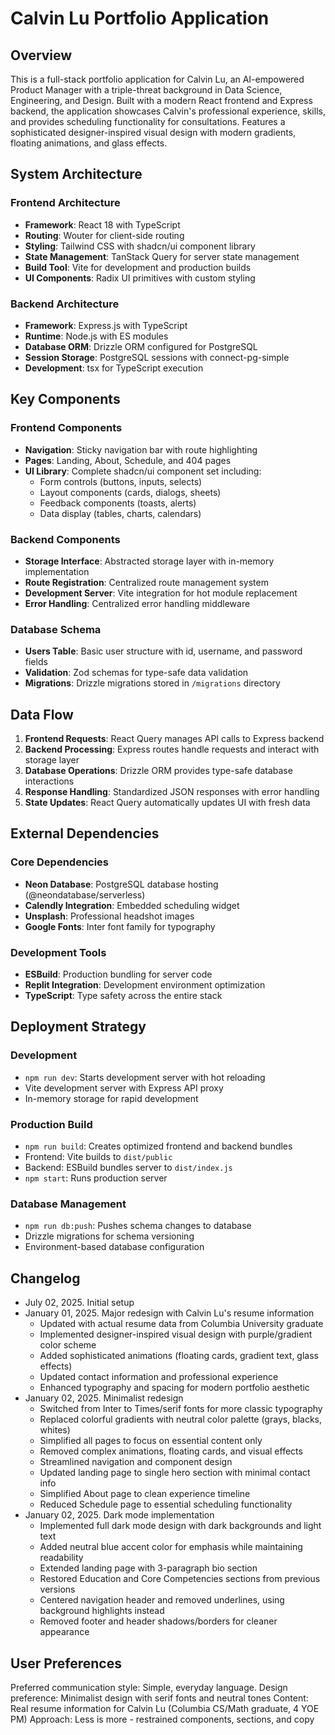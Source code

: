 # Calvin Lu Portfolio Application

## Overview

This is a full-stack portfolio application for Calvin Lu, an AI-empowered Product Manager with a triple-threat background in Data Science, Engineering, and Design. Built with a modern React frontend and Express backend, the application showcases Calvin's professional experience, skills, and provides scheduling functionality for consultations. Features a sophisticated designer-inspired visual design with modern gradients, floating animations, and glass effects.

## System Architecture

### Frontend Architecture
- **Framework**: React 18 with TypeScript
- **Routing**: Wouter for client-side routing
- **Styling**: Tailwind CSS with shadcn/ui component library
- **State Management**: TanStack Query for server state management
- **Build Tool**: Vite for development and production builds
- **UI Components**: Radix UI primitives with custom styling

### Backend Architecture
- **Framework**: Express.js with TypeScript
- **Runtime**: Node.js with ES modules
- **Database ORM**: Drizzle ORM configured for PostgreSQL
- **Session Storage**: PostgreSQL sessions with connect-pg-simple
- **Development**: tsx for TypeScript execution

## Key Components

### Frontend Components
- **Navigation**: Sticky navigation bar with route highlighting
- **Pages**: Landing, About, Schedule, and 404 pages
- **UI Library**: Complete shadcn/ui component set including:
  - Form controls (buttons, inputs, selects)
  - Layout components (cards, dialogs, sheets)
  - Feedback components (toasts, alerts)
  - Data display (tables, charts, calendars)

### Backend Components
- **Storage Interface**: Abstracted storage layer with in-memory implementation
- **Route Registration**: Centralized route management system
- **Development Server**: Vite integration for hot module replacement
- **Error Handling**: Centralized error handling middleware

### Database Schema
- **Users Table**: Basic user structure with id, username, and password fields
- **Validation**: Zod schemas for type-safe data validation
- **Migrations**: Drizzle migrations stored in `/migrations` directory

## Data Flow

1. **Frontend Requests**: React Query manages API calls to Express backend
2. **Backend Processing**: Express routes handle requests and interact with storage layer
3. **Database Operations**: Drizzle ORM provides type-safe database interactions
4. **Response Handling**: Standardized JSON responses with error handling
5. **State Updates**: React Query automatically updates UI with fresh data

## External Dependencies

### Core Dependencies
- **Neon Database**: PostgreSQL database hosting (@neondatabase/serverless)
- **Calendly Integration**: Embedded scheduling widget
- **Unsplash**: Professional headshot images
- **Google Fonts**: Inter font family for typography

### Development Tools
- **ESBuild**: Production bundling for server code
- **Replit Integration**: Development environment optimization
- **TypeScript**: Type safety across the entire stack

## Deployment Strategy

### Development
- `npm run dev`: Starts development server with hot reloading
- Vite development server with Express API proxy
- In-memory storage for rapid development

### Production Build
- `npm run build`: Creates optimized frontend and backend bundles
- Frontend: Vite builds to `dist/public`
- Backend: ESBuild bundles server to `dist/index.js`
- `npm start`: Runs production server

### Database Management
- `npm run db:push`: Pushes schema changes to database
- Drizzle migrations for schema versioning
- Environment-based database configuration

## Changelog
- July 02, 2025. Initial setup
- January 01, 2025. Major redesign with Calvin Lu's resume information
  - Updated with actual resume data from Columbia University graduate
  - Implemented designer-inspired visual design with purple/gradient color scheme
  - Added sophisticated animations (floating cards, gradient text, glass effects)
  - Updated contact information and professional experience
  - Enhanced typography and spacing for modern portfolio aesthetic
- January 02, 2025. Minimalist redesign
  - Switched from Inter to Times/serif fonts for more classic typography
  - Replaced colorful gradients with neutral color palette (grays, blacks, whites)
  - Simplified all pages to focus on essential content only
  - Removed complex animations, floating cards, and visual effects
  - Streamlined navigation and component design
  - Updated landing page to single hero section with minimal contact info
  - Simplified About page to clean experience timeline
  - Reduced Schedule page to essential scheduling functionality
- January 02, 2025. Dark mode implementation
  - Implemented full dark mode design with dark backgrounds and light text
  - Added neutral blue accent color for emphasis while maintaining readability
  - Extended landing page with 3-paragraph bio section
  - Restored Education and Core Competencies sections from previous versions
  - Centered navigation header and removed underlines, using background highlights instead
  - Removed footer and header shadows/borders for cleaner appearance

## User Preferences

Preferred communication style: Simple, everyday language.
Design preference: Minimalist design with serif fonts and neutral tones
Content: Real resume information for Calvin Lu (Columbia CS/Math graduate, 4 YOE PM)
Approach: Less is more - restrained components, sections, and copy